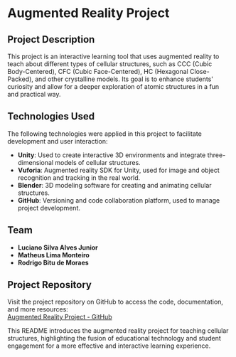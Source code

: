 # Augmented Reality Project

## Project Description

This project is an interactive learning tool that uses augmented reality to teach about different types of cellular structures, such as CCC (Cubic Body-Centered), CFC (Cubic Face-Centered), HC (Hexagonal Close-Packed), and other crystalline models. Its goal is to enhance students' curiosity and allow for a deeper exploration of atomic structures in a fun and practical way.

## Technologies Used

The following technologies were applied in this project to facilitate development and user interaction:

- **Unity**: Used to create interactive 3D environments and integrate three-dimensional models of cellular structures.
- **Vuforia**: Augmented reality SDK for Unity, used for image and object recognition and tracking in the real world.
- **Blender**: 3D modeling software for creating and animating cellular structures.
- **GitHub**: Versioning and code collaboration platform, used to manage project development.

## Team

- **Luciano Silva Alves Junior**
- **Matheus Lima Monteiro**
- **Rodrigo Bitu de Moraes**

## Project Repository

Visit the project repository on GitHub to access the code, documentation, and more resources:  
[Augmented Reality Project - GitHub](https://github.com/rodbitu/Projeto-Realidade-Aumentada.git)

This README introduces the augmented reality project for teaching cellular structures, highlighting the fusion of educational technology and student engagement for a more effective and interactive learning experience.
